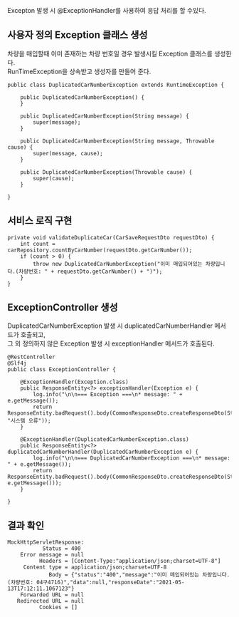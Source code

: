 Excepton 발생 시 \@ExceptionHandler를 사용하여 응답 처리를 할 수있다.   

## 사용자 정의 Exception 클래스 생성
차량을 매입할때 이미 존재하는 차량 번호일 경우 발생시킬 Exception 클래스를 생성한다.   
RunTimeException을 상속받고 생성자를 만들어 준다.   
```
public class DuplicatedCarNumberException extends RuntimeException {

    public DuplicatedCarNumberException() {
    }

    public DuplicatedCarNumberException(String message) {
        super(message);
    }

    public DuplicatedCarNumberException(String message, Throwable cause) {
        super(message, cause);
    }

    public DuplicatedCarNumberException(Throwable cause) {
        super(cause);
    }

}
```

## 서비스 로직 구현
```
private void validateDuplicateCar(CarSaveRequestDto requestDto) {
    int count = carRepository.countByCarNumber(requestDto.getCarNumber());
    if (count > 0) {
        throw new DuplicatedCarNumberException("이미 매입되어있는 차량입니다.(차량번호: " + requestDto.getCarNumber() + ")");
    }
}
```

## ExceptionController 생성
DuplicatedCarNumberException 발생 시 duplicatedCarNumberHandler 메서드가 호출되고,   
그 외 정의하지 않은 Exception 발생 시 exceptionHandler 메서드가 호출된다.
```
@RestController
@Slf4j
public class ExceptionController {

    @ExceptionHandler(Exception.class)
    public ResponseEntity<?> exceptionHandler(Exception e) {
        log.info("\n\n=== Exception ===\n* message: " + e.getMessage());
        return ResponseEntity.badRequest().body(CommonResponseDto.createResponseDto(String.valueOf(HttpStatus.INTERNAL_SERVER_ERROR.value()), "시스템 오류"));
    }
    
    @ExceptionHandler(DuplicatedCarNumberException.class)
    public ResponseEntity<?> duplicatedCarNumberHandler(DuplicatedCarNumberException e) {
        log.info("\n\n=== DuplicatedCarNumberException ===\n* message: " + e.getMessage());
        return ResponseEntity.badRequest().body(CommonResponseDto.createResponseDto(String.valueOf(HttpStatus.BAD_REQUEST.value()), e.getMessage()));
    }

}
```

## 결과 확인
```
MockHttpServletResponse:
           Status = 400
    Error message = null
          Headers = [Content-Type:"application/json;charset=UTF-8"]
     Content type = application/json;charset=UTF-8
             Body = {"status":"400","message":"이미 매입되어있는 차량입니다.(차량번호: 04구4716)","data":null,"responseDate":"2021-05-13T17:12:11.1067123"}
    Forwarded URL = null
   Redirected URL = null
          Cookies = []
```